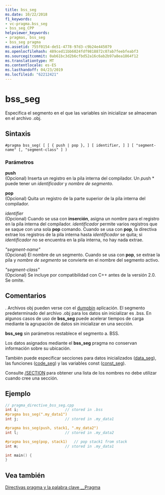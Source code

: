 ```yaml
---
title: bss_seg
ms.date: 10/22/2018
f1_keywords:
- vc-pragma.bss_seg
- bss_seg_CPP
helpviewer_keywords:
- pragmas, bss_seg
- bss_seg pragma
ms.assetid: 755f0154-de51-4778-97d3-c9b24e445079
ms.openlocfilehash: 489ced11bb6024fdf9818872c07ab7feebfeabf3
ms.sourcegitcommit: 0ab61bc3d2b6cfbd52a16c6ab2b97a8ea1864f12
ms.translationtype: MT
ms.contentlocale: es-ES
ms.lasthandoff: 04/23/2019
ms.locfileid: "62212421"
---
```

# <a name="bssseg"></a>bss_seg

Especifica el segmento en el que las variables sin inicializar se almacenan en el archivo .obj.

## <a name="syntax"></a>Sintaxis

```
#pragma bss_seg( [ [ { push | pop }, ] [ identifier, ] ] [ "segment-name" [, "segment-class" ] )
```

### <a name="parameters"></a>Parámetros

**push**<br/>
(Opcional) Inserta un registro en la pila interna del compilador. Un *pu*sh * puede tener un *identificador* y *nombre de segmento*.

**pop**<br/>
(Opcional) Quita un registro de la parte superior de la pila interna del compilador.

*identifier*<br/>
(Opcional) Cuando se usa con **inserción**, asigna un nombre para el registro en la pila interna del compilador. *identificador* permite varios registros que se saque con una sola **pop** comando. Cuando se usa con **pop**, la directiva extrae los registros de la pila interna hasta *identificador* se quita; si *identificador* no se encuentra en la pila interna, no hay nada extrae.

*"segment-name"*<br/>
(Opcional) El nombre de un segmento. Cuando se usa con **pop**, se extrae la pila y *nombre de segmento* se convierte en el nombre del segmento activo.

*"segment-class"*<br/>
(Opcional) Se incluye por compatibilidad con C++ antes de la versión 2.0. Se omite.

## <a name="remarks"></a>Comentarios

. Archivos obj pueden verse con el [dumpbin](../build/reference/dumpbin-command-line.md) aplicación. El segmento predeterminado del archivo .obj para los datos sin inicializar es .bss. En algunos casos de uso de **bss_seg** puede acelerar tiempos de carga mediante la agrupación de datos sin inicializar en una sección.

**bss_seg** sin parámetros restablece el segmento a. BSS.

Los datos asignados mediante el **bss_seg** pragma no conservan información sobre su ubicación.

También puede especificar secciones para datos inicializados ([data_seg](../preprocessor/data-seg.md)), las funciones ([code_seg](../preprocessor/code-seg.md)) y las variables const ([const_seg](../preprocessor/const-seg.md)).

Consulte [/SECTION](../build/reference/section-specify-section-attributes.md) para obtener una lista de los nombres no debe utilizar cuando cree una sección.

## <a name="example"></a>Ejemplo

```cpp
// pragma_directive_bss_seg.cpp
int i;                     // stored in .bss
#pragma bss_seg(".my_data1")
int j;                     // stored in .my_data1

#pragma bss_seg(push, stack1, ".my_data2")
int l;                     // stored in .my_data2

#pragma bss_seg(pop, stack1)   // pop stack1 from stack
int m;                     // stored in .my_data1

int main() {
}
```

## <a name="see-also"></a>Vea también

[Directivas pragma y la palabra clave __Pragma](../preprocessor/pragma-directives-and-the-pragma-keyword.md)
